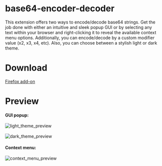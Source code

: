 # base64-encoder-decoder
This extension offers two ways to encode/decode base64 strings. Get the job done with either an intuitive and sleek popup GUI or by selecting any text within your browser and right-clicking it to reveal the available context menu options. Additionally, you can encode/decode by a custom modifier value (x2, x3, x4, etc). Also, you can choose between a stylish light or dark theme.

# Download
[Firefox add-on](https://addons.mozilla.org/en-US/firefox/addon/base64-encode-decode/)

# Preview
#### GUI popup:<br>
![light_theme_preview](https://github.com/drewmarsh/base64-encoder-decoder/assets/78824781/9c0d8ea8-a934-466b-87df-1e19810c1089)
<br><br>
![dark_theme_preview](https://github.com/drewmarsh/base64-encoder-decoder/assets/78824781/e10b345b-dba9-46de-a885-ec5bc8cc14b3)

#### Context menu:<br>
![context_menu_preview](https://github.com/drewmarsh/base64-encoder-decoder/assets/78824781/08a9191e-cc5f-465e-a454-47674fc609b9)

